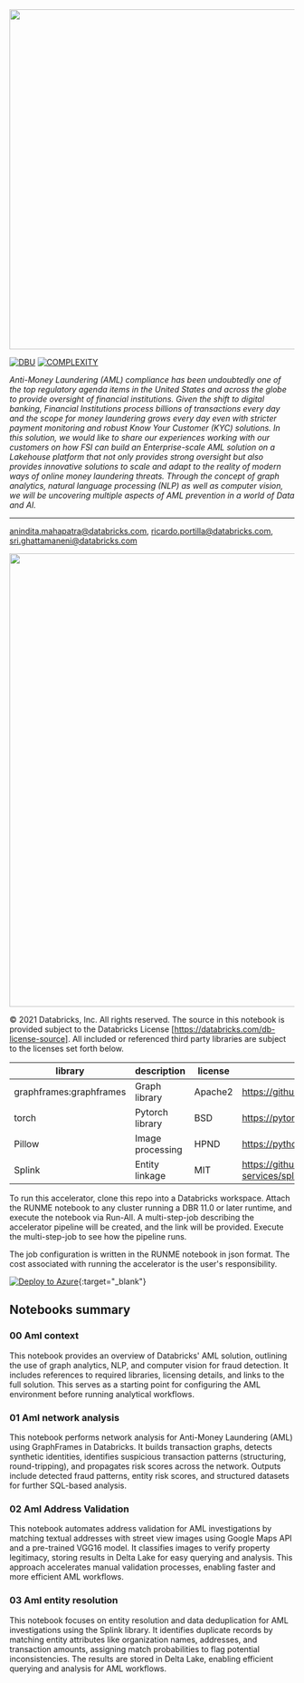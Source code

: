 <img src=https://d1r5llqwmkrl74.cloudfront.net/notebooks/fs-lakehouse-logo.png width="600px">

[![DBU](https://img.shields.io/badge/DBU-L-yellow)]()
[![COMPLEXITY](https://img.shields.io/badge/COMPLEXITY-201-yellow)]()

*Anti-Money Laundering (AML) compliance has been undoubtedly one of the top regulatory agenda items in the United States and across the globe to provide oversight of financial institutions. Given the shift to digital banking, Financial Institutions process billions of transactions every day and the scope for money laundering grows every day even with stricter payment monitoring and robust Know Your Customer (KYC) solutions. In this solution, we would like to share our experiences working with our customers on how FSI can build an Enterprise-scale AML solution on a Lakehouse platform that not only provides strong oversight but also provides innovative solutions to scale and adapt to the reality of modern ways of online money laundering threats. Through the concept of graph analytics, natural language processing (NLP) as well as computer vision, we will be uncovering multiple aspects of AML prevention in a world of Data and AI.*

---
<anindita.mahapatra@databricks.com>, <ricardo.portilla@databricks.com>, <sri.ghattamaneni@databricks.com>

<img src='https://databricks.com/wp-content/uploads/2021/07/aml-blog-img-1-a.png' width=800>

&copy; 2021 Databricks, Inc. All rights reserved. The source in this notebook is provided subject to the Databricks License [https://databricks.com/db-license-source].  All included or referenced third party libraries are subject to the licenses set forth below.

| library                                | description             | license    | source                                              |
|----------------------------------------|-------------------------|------------|-----------------------------------------------------|
| graphframes:graphframes                | Graph library           | Apache2    | https://github.com/graphframes/graphframes          |
| torch                                  | Pytorch library         | BSD        | https://pytorch.org/                                |
| Pillow                                 | Image processing        | HPND       | https://python-pillow.org/                          |
| Splink                                 | Entity linkage          | MIT        | https://github.com/moj-analytical-services/splink   |

To run this accelerator, clone this repo into a Databricks workspace. Attach the RUNME notebook to any cluster running a DBR 11.0 or later runtime, and execute the notebook via Run-All. A multi-step-job describing the accelerator pipeline will be created, and the link will be provided. Execute the multi-step-job to see how the pipeline runs.

The job configuration is written in the RUNME notebook in json format. The cost associated with running the accelerator is the user's responsibility.

[![Deploy to Azure](https://aka.ms/deploytoazurebutton)](https://portal.azure.com/#create/Microsoft.Template/uri/https%3A%2F%2Fraw.githubusercontent.com%2Fsouthworks%2Fdatabricks-accelerator-anti-money-laundering%2F98859-Create-bicep-files-for-Anti-money-laundering%2Fbicep%2Fmain.json){:target="_blank"}

## Notebooks summary

### 00 Aml context
This notebook provides an overview of Databricks' AML solution, outlining the use of graph analytics, NLP, and computer vision for fraud detection. It includes references to required libraries, licensing details, and links to the full solution. This serves as a starting point for configuring the AML environment before running analytical workflows.

### 01 Aml network analysis
This notebook performs network analysis for Anti-Money Laundering (AML) using GraphFrames in Databricks. It builds transaction graphs, detects synthetic identities, identifies suspicious transaction patterns (structuring, round-tripping), and propagates risk scores across the network. Outputs include detected fraud patterns, entity risk scores, and structured datasets for further SQL-based analysis.

### 02 Aml Address Validation

This notebook automates address validation for AML investigations by matching textual addresses with street view images using Google Maps API and a pre-trained VGG16 model. It classifies images to verify property legitimacy, storing results in Delta Lake for easy querying and analysis. This approach accelerates manual validation processes, enabling faster and more efficient AML workflows.

### 03 Aml entity resolution

This notebook focuses on entity resolution and data deduplication for AML investigations using the Splink library. It identifies duplicate records by matching entity attributes like organization names, addresses, and transaction amounts, assigning match probabilities to flag potential inconsistencies. The results are stored in Delta Lake, enabling efficient querying and analysis for AML workflows.
